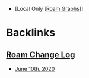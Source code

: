- [Local Only [[Roam Graphs](<Local Only [[Roam Graphs.md>)]]

# Backlinks
## [Roam Change Log](<Roam Change Log.md>)
- [June 10th, 2020](<June 10th, 2020.md>)

